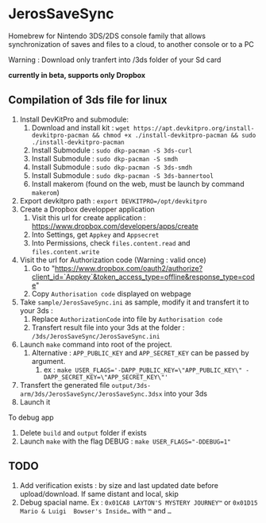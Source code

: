 # JerosSaveSync

Homebrew for Nintendo 3DS/2DS console family that allows synchronization of saves and files to a cloud, to another console or to a PC

Warning : Download only tranfert into /3ds folder of your Sd card

**currently in beta, supports only Dropbox**

## Compilation of 3ds file for linux

1. Install DevKitPro and submodule:
   1. Download and install kit : `wget https://apt.devkitpro.org/install-devkitpro-pacman && chmod +x ./install-devkitpro-pacman && sudo ./install-devkitpro-pacman`
   2. Install Submodule : `sudo dkp-pacman -S 3ds-curl`
   3. Install Submodule : `sudo dkp-pacman -S smdh`
   4. Install Submodule : `sudo dkp-pacman -S 3ds-smdh`
   5. Install Submodule : `sudo dkp-pacman -S 3ds-bannertool`
   6. Install makerom (found on the web, must be launch by command `makerom`)
2. Export devkitpro path : `export DEVKITPRO=/opt/devkitpro`
3. Create a Dropbox developper application
   1. Visit this url for create application : https://www.dropbox.com/developers/apps/create
   2. Into Settings, get `Appkey` and `Appsecret`
   3. Into Permissions, check `files.content.read` and `files.content.write`
4. Visit the url for Authorization code (Warning : valid once)
   1. Go to "https://www.dropbox.com/oauth2/authorize?client_id=`Appkey`&token_access_type=offline&response_type=code"
   2. Copy `Authorisation code` displayed on webpage
5. Take `sample/JerosSaveSync.ini` as sample, modify it and transfert it to your 3ds :
   1. Replace `AuthorizationCode` into file by `Authorisation code`
   2. Transfert result file into your 3ds at the folder : `/3ds/JerosSaveSync/JerosSaveSync.ini`
6. Launch `make` command into root of the project.
   1. Alternative : `APP_PUBLIC_KEY` and `APP_SECRET_KEY` can be passed by argument.
      1. ex : `make USER_FLAGS='-DAPP_PUBLIC_KEY=\"APP_PUBLIC_KEY\" -DAPP_SECRET_KEY=\"APP_SECRET_KEY\"'`
7. Transfert the generated file `output/3ds-arm/3ds/JerosSaveSync/JerosSaveSync.3dsx` into your 3ds
8. Launch it

To debug app

1. Delete `build` and `output` folder if exists
2. Launch `make` with the flag DEBUG : `make USER_FLAGS="-DDEBUG=1"`

## TODO ##

1. Add verification exists : by size and last updated date before upload/download. If same distant and local, skip
2. Debug spacial name. Ex : `0x01CA8 LAYTON'S MYSTERY JOURNEY™` or `0x01D15 Mario & Luigi  Bowser's Inside…` with `™` and `…`